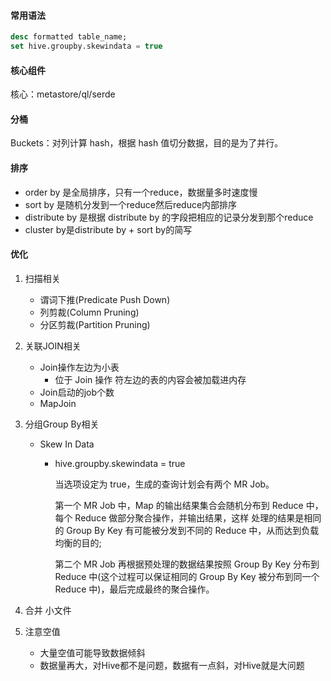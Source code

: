 #### 常用语法

```sql
desc formatted table_name;
set hive.groupby.skewindata = true
```

#### 核心组件

核心：metastore/ql/serde

#### 分桶

Buckets：对列计算 hash，根据 hash 值切分数据，目的是为了并行。

#### 排序

- order by 是全局排序，只有一个reduce，数据量多时速度慢
- sort by 是随机分发到一个reduce然后reduce内部排序
- distribute by 是根据 distribute by 的字段把相应的记录分发到那个reduce
- cluster by是distribute by + sort by的简写

#### 优化

1. 扫描相关
   - 谓词下推(Predicate Push Down) 
   - 列剪裁(Column Pruning)
   - 分区剪裁(Partition Pruning)

2. 关联JOIN相关
   - Join操作左边为小表 
     - 位于 Join 操作 符左边的表的内容会被加载进内存
   - Join启动的job个数 
   - MapJoin

3. 分组Group By相关 

   - Skew In Data

     - hive.groupby.skewindata = true

       当选项设定为 true，生成的查询计划会有两个 MR Job。

       第一个 MR Job 中，Map 的输出结果集合会随机分布到 Reduce 中，每个 Reduce 做部分聚合操作，并输出结果，这样 处理的结果是相同的 Group By Key 有可能被分发到不同的 Reduce 中，从而达到负载均衡的目的;

       第二个 MR Job 再根据预处理的数据结果按照 Group By Key 分布到 Reduce 中(这个过程可以保证相同的 Group By Key 被分布到同一个 Reduce 中)，最后完成最终的聚合操作。

4. 合并 小文件
5. 注意空值
   - 大量空值可能导致数据倾斜
   - 数据量再大，对Hive都不是问题，数据有一点斜，对Hive就是大问题